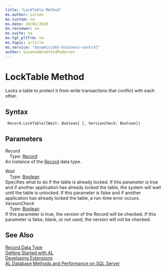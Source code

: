 ```yaml
---
title: "LockTable Method"
ms.author: solsen
ms.custom: na
ms.date: 10/01/2019
ms.reviewer: na
ms.suite: na
ms.tgt_pltfrm: na
ms.topic: article
ms.service: "dynamics365-business-central"
author: SusanneWindfeldPedersen
---
```

[//]: # (START>DO_NOT_EDIT)
[//]: # (IMPORTANT:Do not edit any of the content between here and the END>DO_NOT_EDIT.)
[//]: # (Any modifications should be made in the .xml files in the ModernDev repo.)
# LockTable Method
Locks a table to protect it from write transactions that conflict with each other.


## Syntax
```
 Record.LockTable([Wait: Boolean] [, VersionCheck: Boolean])
```
## Parameters
*Record*  
&emsp;Type: [Record](record-data-type.md)  
An instance of the [Record](record-data-type.md) data type.  

*Wait*  
&emsp;Type: [Boolean](../boolean/boolean-data-type.md)  
Specifies what to do if the table is already locked. If this parameter is true and if another application has already locked the table, the system will wait until the table is unlocked. If this parameter is false and if another application has already locked the table, a run-time error occurs.  
*VersionCheck*  
&emsp;Type: [Boolean](../boolean/boolean-data-type.md)  
If this parameter is true, the version of the Record will be checked. If this parameter is false, blank, or not used, the version will not be checked.  



[//]: # (IMPORTANT: END>DO_NOT_EDIT)
## See Also
[Record Data Type](record-data-type.md)  
[Getting Started with AL](../../devenv-get-started.md)  
[Developing Extensions](../../devenv-dev-overview.md)  
[AL Database Methods and Performance on SQL Server](../../../administration/optimize-sql-al-Database-methods-and-performance-on-server.md)